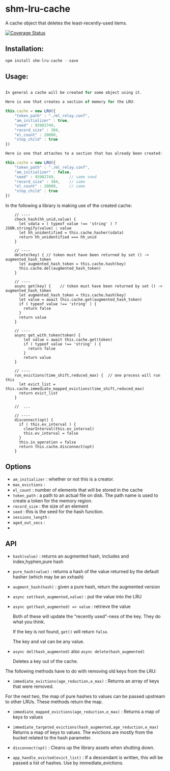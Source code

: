# shm-lru-cache

A cache object that deletes the least-recently-used items.

[![Coverage Status](https://coveralls.io/repos/copious.world/shm-lru-cache/badge.svg?service=github)](https://coveralls.io/github/copious-world/shm-lru-cache)

## Installation:

```javascript
npm install shm-lru-cache --save
```

## Usage:

```javascript

In general a cache will be created for some object using it.

Here is one that creates a section of memory for the LRU:

this.cache = new LRU({
    "token_path" : "./ml_relay.conf",
    "am_initializer" : true,
    "seed" : 95982749,
    "record_size" : 384,
    "el_count" : 20000,
    "stop_child" : true
})

Here is one that attaches to a section that has already been created:

this.cache = new LRU({
    "token_path" : "./ml_relay.conf",
    "am_initializer" : false,
    "seed" : 95982749,		// same seed
    "record_size" : 384,	// same
    "el_count" : 20000,		// same
    "stop_child" : true
})


```


In the following a library is making use of the created cache:

```
    // ----
    check_hash(hh_unid,value) {
      let sdata = ( typeof value !== 'string' ) ? JSON.stringify(value) : value
      let hh_unidentified = this.cache.hasher(sdata)
      return hh_unidentified === hh_unid
    }
    
    // ----
    delete(key) { // token must have been returned by set () -> augmented_hash_token
      let augmented_hash_token = this.cache.hash(key)
      this.cache.del(augmented_hash_token)
    }

    // ----
    async get(key) {    // token must have been returned by set () -> augmented_hash_token
      let augmented_hash_token = this.cache.hash(key)
      let value = await this.cache.get(augmented_hash_token)
      if ( typeof value !== 'string' ) {
        return false
      }
      return value
    }

    // ----
    async get_with_token(token) {
        let value = await this.cache.get(token)
        if ( typeof value !== 'string' ) {
          return false
        }
        return value  
    }

    // ----
    run_evictions(time_shift,reduced_max) {  // one process will run this 
      let evict_list = this.cache.immediate_mapped_evictions(time_shift,reduced_max)
      return evict_list
    }
    
    //  ...

    // ----
    disconnect(opt) {
      if ( this.ev_interval ) {
        clearInterval(this.ev_interval)
        this.ev_interval = false
      }
      this.in_operation = false
      return this.cache.disconnect(opt)
    }
```


## Options

* `am_initializer`  : whether or not this is a creator.
* `max_evictions` : 
* `el_count`		: number of elements that will be stored in the cache
* `token_path` : a path to an actual file on disk. The path name is used to create a token for the memory region.
* `record_size` : the size of an element
* `seed` : this is the seed for the hash function.
* `sessions_length` : 
* `aged_out_secs` : 
* 


## API

* `hash(value)`  : returns an augmented hash, includes and index,hyphen,pure hash
* `pure_hash(value)`	: returns a hash of the value returned by the default hasher (which may be an xxhash)
* `augment_hash(hash)` : given a pure hash, return the augmented version

* `async set(hash_augmented,value)`  : put the value into the LRU
* `async get(hash_augmented) => value` : retrieve the value

    Both of these will update the "recently used"-ness of the key.
    They do what you think.

    If the key is not found, `get()` will return `false`.

    The key and val can be any value.

* `async del(hash_augmented)` also `async delete(hash_augmented)`

    Deletes a key out of the cache.

The following methods have to do with removing old keys from the LRU:

* `immediate_evictions(age_reduction,e_max)`  : Returns an array of keys that were removed. 

For the next two, the map of pure hashes to values can be passed upstream to other LRUs. These methods return the map. 

* `immediate_mapped_evictions(age_reduction,e_max)` : Returns a map of keys to values

* `immediate_targeted_evictions(hash_augmented,age_reduction,e_max)`  Returns a map of keys to values. The evictions are mostly from the bucket related to the hash parameter.


* `disconnect(opt)` : Cleans up the library assets when shutting down. 

* `app_handle_evicted(evict_list)` : If a descendant is written, this will be passed a list of hashes. Use by immediate\_evictions.


